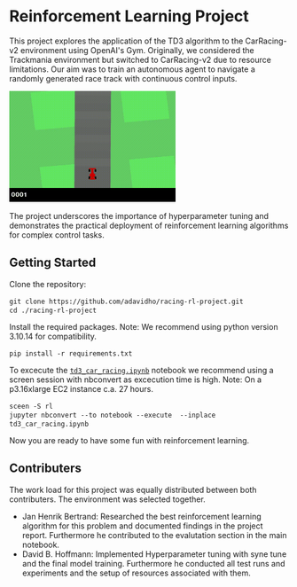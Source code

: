 # Reinforcement Learning Project

This project explores the application of the TD3 algorithm to the CarRacing-v2 environment using OpenAI's Gym. Originally, we considered the Trackmania environment but switched to CarRacing-v2 due to resource limitations. Our aim was to train an autonomous agent to navigate a randomly generated race track with continuous control inputs.

<img src="https://github.com/adavidho/racing-rl-project/blob/main/artifacts/animation/td3_car_racer.gif" width="300" />

The project underscores the importance of hyperparameter tuning and demonstrates the practical deployment of reinforcement learning algorithms for complex control tasks.

## Getting Started
Clone the repository:
```
git clone https://github.com/adavidho/racing-rl-project.git
cd ./racing-rl-project
```
Install the required packages. 
Note: We recommend using python version 3.10.14 for compatibility. 
```
pip install -r requirements.txt
```
To excecute the [`td3_car_racing.ipynb`](https://github.com/adavidho/racing-rl-project/blob/main/td3_car_racing.ipynb) notebook we recommend using a screen session with nbconvert as excecution time is high.
Note: On a p3.16xlarge EC2 instance c.a. 27 hours.
```
sceen -S rl
jupyter nbconvert --to notebook --execute  --inplace td3_car_racing.ipynb
```
Now you are ready to have some fun with reinforcement learning.

## Contributers

The work load for this project was equally distributed between both contributers. The environment was selected together. 

- Jan Henrik Bertrand: Researched the best reinforcement learning algorithm for this problem and documented findings in the project report. Furthermore he contributed to the evalutation section in the main notebook. 
- David B. Hoffmann: Implemented Hyperparameter tuning with syne tune and the final model training. Furthermore he conducted all test runs and experiments and the setup of resources associated with them. 


